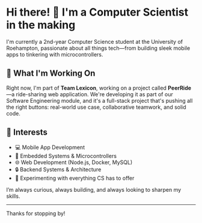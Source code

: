 # Hi there! 👋 I'm a Computer Scientist in the making

I'm currently a 2nd-year Computer Science student at the University of Roehampton, passionate about all things tech—from building sleek mobile apps to tinkering with microcontrollers.

## 🚀 What I'm Working On

Right now, I'm part of **Team Lexicon**, working on a project called **PeerRide**—a ride-sharing web application. We're developing it as part of our Software Engineering module, and it's a full-stack project that's pushing all the right buttons: real-world use case, collaborative teamwork, and solid code.

## 🧠 Interests

- 💻 Mobile App Development
- 🔌 Embedded Systems & Microcontrollers
- 🌐 Web Development (Node.js, Docker, MySQL)
- 🔒 Backend Systems & Architecture
- 🤖 Experimenting with everything CS has to offer

I’m always curious, always building, and always looking to sharpen my skills.

---

Thanks for stopping by!
